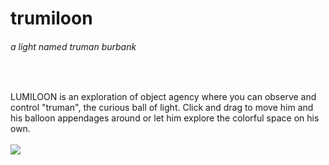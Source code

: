 <div>
<h1>trumiloon</h1> <h6>a light named truman burbank</h6>
</div>
  
&nbsp;

LUMILOON is an exploration of object agency where you can observe and control "truman", the curious ball of light. Click and drag to move him and his balloon appendages around or let him explore the colorful space on his own.
<br>
&nbsp;
&nbsp;
&nbsp;
<br>
<img src="./example_ux/trumiloon.gif"/>
